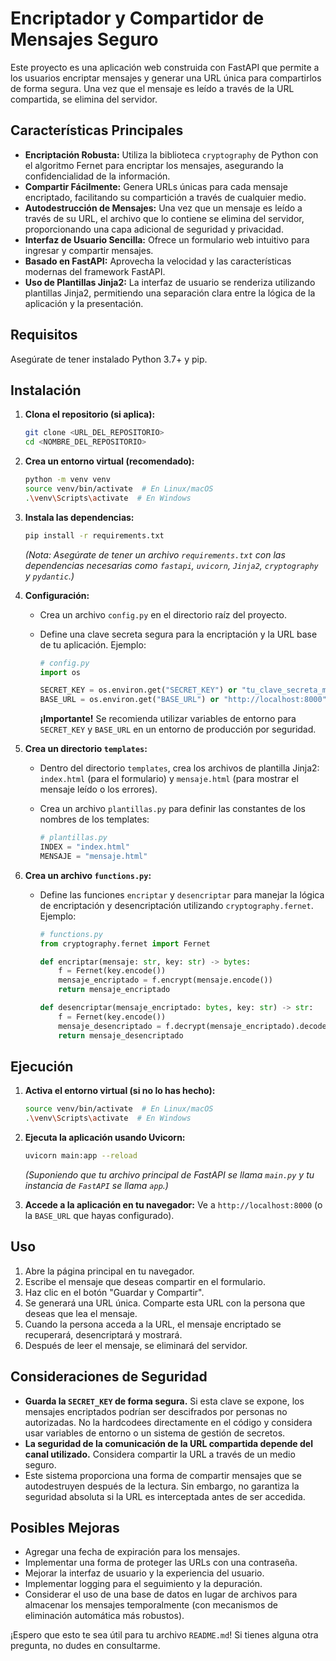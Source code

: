 # Encriptador y Compartidor de Mensajes Seguro

Este proyecto es una aplicación web construida con FastAPI que permite a los usuarios encriptar mensajes y generar una URL única para compartirlos de forma segura. Una vez que el mensaje es leído a través de la URL compartida, se elimina del servidor.

## Características Principales

* **Encriptación Robusta:** Utiliza la biblioteca `cryptography` de Python con el algoritmo Fernet para encriptar los mensajes, asegurando la confidencialidad de la información.
* **Compartir Fácilmente:** Genera URLs únicas para cada mensaje encriptado, facilitando su compartición a través de cualquier medio.
* **Autodestrucción de Mensajes:** Una vez que un mensaje es leído a través de su URL, el archivo que lo contiene se elimina del servidor, proporcionando una capa adicional de seguridad y privacidad.
* **Interfaz de Usuario Sencilla:** Ofrece un formulario web intuitivo para ingresar y compartir mensajes.
* **Basado en FastAPI:** Aprovecha la velocidad y las características modernas del framework FastAPI.
* **Uso de Plantillas Jinja2:** La interfaz de usuario se renderiza utilizando plantillas Jinja2, permitiendo una separación clara entre la lógica de la aplicación y la presentación.

## Requisitos

Asegúrate de tener instalado Python 3.7+ y pip.

## Instalación

1.  **Clona el repositorio (si aplica):**
    ```bash
    git clone <URL_DEL_REPOSITORIO>
    cd <NOMBRE_DEL_REPOSITORIO>
    ```

2.  **Crea un entorno virtual (recomendado):**
    ```bash
    python -m venv venv
    source venv/bin/activate  # En Linux/macOS
    .\venv\Scripts\activate  # En Windows
    ```

3.  **Instala las dependencias:**
    ```bash
    pip install -r requirements.txt
    ```
    *(Nota: Asegúrate de tener un archivo `requirements.txt` con las dependencias necesarias como `fastapi`, `uvicorn`, `Jinja2`, `cryptography` y `pydantic`.)*

4.  **Configuración:**
    * Crea un archivo `config.py` en el directorio raíz del proyecto.
    * Define una clave secreta segura para la encriptación y la URL base de tu aplicación. Ejemplo:

        ```python
        # config.py
        import os

        SECRET_KEY = os.environ.get("SECRET_KEY") or "tu_clave_secreta_muy_segura"
        BASE_URL = os.environ.get("BASE_URL") or "http://localhost:8000"
        ```
        **¡Importante!** Se recomienda utilizar variables de entorno para `SECRET_KEY` y `BASE_URL` en un entorno de producción por seguridad.

5.  **Crea un directorio `templates`:**
    * Dentro del directorio `templates`, crea los archivos de plantilla Jinja2: `index.html` (para el formulario) y `mensaje.html` (para mostrar el mensaje leído o los errores).
    * Crea un archivo `plantillas.py` para definir las constantes de los nombres de los templates:

        ```python
        # plantillas.py
        INDEX = "index.html"
        MENSAJE = "mensaje.html"
        ```

6.  **Crea un archivo `functions.py`:**
    * Define las funciones `encriptar` y `desencriptar` para manejar la lógica de encriptación y desencriptación utilizando `cryptography.fernet`. Ejemplo:

        ```python
        # functions.py
        from cryptography.fernet import Fernet

        def encriptar(mensaje: str, key: str) -> bytes:
            f = Fernet(key.encode())
            mensaje_encriptado = f.encrypt(mensaje.encode())
            return mensaje_encriptado

        def desencriptar(mensaje_encriptado: bytes, key: str) -> str:
            f = Fernet(key.encode())
            mensaje_desencriptado = f.decrypt(mensaje_encriptado).decode()
            return mensaje_desencriptado
        ```

## Ejecución

1.  **Activa el entorno virtual (si no lo has hecho):**
    ```bash
    source venv/bin/activate  # En Linux/macOS
    .\venv\Scripts\activate  # En Windows
    ```

2.  **Ejecuta la aplicación usando Uvicorn:**
    ```bash
    uvicorn main:app --reload
    ```
    *(Suponiendo que tu archivo principal de FastAPI se llama `main.py` y tu instancia de `FastAPI` se llama `app`.)*

3.  **Accede a la aplicación en tu navegador:**
    Ve a `http://localhost:8000` (o la `BASE_URL` que hayas configurado).

## Uso

1.  Abre la página principal en tu navegador.
2.  Escribe el mensaje que deseas compartir en el formulario.
3.  Haz clic en el botón "Guardar y Compartir".
4.  Se generará una URL única. Comparte esta URL con la persona que deseas que lea el mensaje.
5.  Cuando la persona acceda a la URL, el mensaje encriptado se recuperará, desencriptará y mostrará.
6.  Después de leer el mensaje, se eliminará del servidor.

## Consideraciones de Seguridad

* **Guarda la `SECRET_KEY` de forma segura.** Si esta clave se expone, los mensajes encriptados podrían ser descifrados por personas no autorizadas. No la hardcodees directamente en el código y considera usar variables de entorno o un sistema de gestión de secretos.
* **La seguridad de la comunicación de la URL compartida depende del canal utilizado.** Considera compartir la URL a través de un medio seguro.
* Este sistema proporciona una forma de compartir mensajes que se autodestruyen después de la lectura. Sin embargo, no garantiza la seguridad absoluta si la URL es interceptada antes de ser accedida.

## Posibles Mejoras

* Agregar una fecha de expiración para los mensajes.
* Implementar una forma de proteger las URLs con una contraseña.
* Mejorar la interfaz de usuario y la experiencia del usuario.
* Implementar logging para el seguimiento y la depuración.
* Considerar el uso de una base de datos en lugar de archivos para almacenar los mensajes temporalmente (con mecanismos de eliminación automática más robustos).

¡Espero que esto te sea útil para tu archivo `README.md`! Si tienes alguna otra pregunta, no dudes en consultarme.
